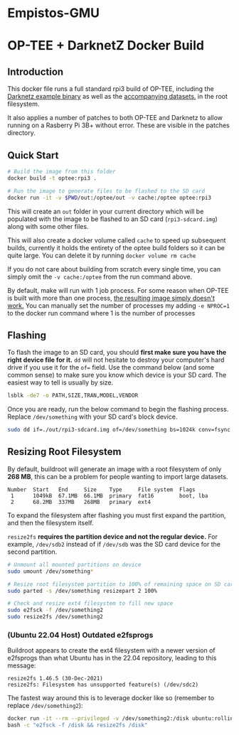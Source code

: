 # Empistos-GMU
# OP-TEE + DarknetZ Docker Build

## Introduction

This docker file runs a full standard rpi3 build of OP-TEE, including the [Darknetz example binary](https://github.com/mofanv/darknetz) as well as the [accompanying datasets.](https://github.com/mofanv/tz_datasets) in the root filesystem.

It also applies a number of patches to both OP-TEE and Darknetz to allow running on a Rasberry Pi 3B+ without error. These are visible in the patches directory.

## Quick Start

```bash
# Build the image from this folder
docker build -t optee:rpi3 .

# Run the image to generate files to be flashed to the SD card
docker run -it -v $PWD/out:/optee/out -v cache:/optee optee:rpi3
```

This will create an `out` folder in your current directory which will be populated with the image to be flashed to an SD card (`rpi3-sdcard.img`) along with some other files.

This will also create a docker volume called `cache` to speed up subsequent builds, currently it holds the entirety of the optee build folders so it can be quite large. You can delete it by running `docker volume rm cache`

If you do not care about building from scratch every single time, you can simply omit the `-v cache:/optee` from the run command above.

By default, make will run with 1 job process. For some reason when OP-TEE is built with more than one process, [the resulting image simply doesn't work.](https://github.com/OP-TEE/optee_os/issues/6284#issuecomment-1758781141) You can manually set the number of processes my adding `-e NPROC=1` to the docker run command where 1 is the number of processes

## Flashing

To flash the image to an SD card, you should **first make sure you have the right device file for it.** `dd` will not hesitate to destroy your computer's hard drive if you use it for the `of=` field. Use the command below (and some common sense) to make sure you know which device is your SD card. The easiest way to tell is usually by size.

```bash
lsblk -de7 -o PATH,SIZE,TRAN,MODEL,VENDOR
```

Once you are ready, run the below command to begin the flashing process. Replace `/dev/something` with your SD card's block device.

```bash
sudo dd if=./out/rpi3-sdcard.img of=/dev/something bs=1024k conv=fsync status=progress
```

## Resizing Root Filesystem

By default, buildroot will generate an image with a root filesystem of only **268 MB**, this can be a problem for people wanting to import large datasets.

```text
Number  Start   End     Size    Type     File system  Flags
 1      1049kB  67.1MB  66.1MB  primary  fat16        boot, lba
 2      68.2MB  337MB   268MB   primary  ext4
```

To expand the filesystem after flashing you must first expand the partition, and then the filesystem itself.

`resize2fs` **requires the partition device and not the regular device.** For example, `/dev/sdb2` instead of if `/dev/sdb` was the SD card device for the second partition.

```bash
# Unmount all mounted partitions on device
sudo umount /dev/something*

# Resize root filesystem partition to 100% of remaining space on SD card
sudo parted -s /dev/something resizepart 2 100%

# Check and resize ext4 filesystem to fill new space
sudo e2fsck -f /dev/something2
sudo resize2fs /dev/something2
```

### (Ubuntu 22.04 Host) Outdated e2fsprogs

Buildroot appears to create the ext4 filesystem with a newer version of e2fsprogs than what Ubuntu has in the 22.04 repository, leading to this message:

```text
resize2fs 1.46.5 (30-Dec-2021)                                                                                                                                                               
resize2fs: Filesystem has unsupported feature(s) (/dev/sdc2)
```

The fastest way around this is to leverage docker like so (remember to replace `/dev/something2`):

```bash
docker run -it --rm --privileged -v /dev/something2:/disk ubuntu:rolling \
bash -c "e2fsck -f /disk && resize2fs /disk"
```
